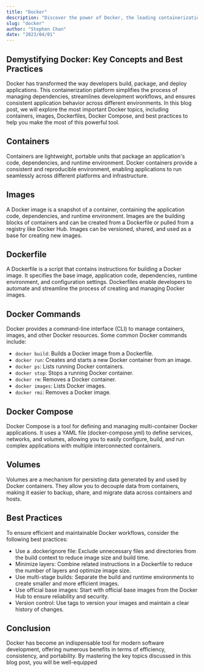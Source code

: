 ```yaml
---
title: "Docker"
description: "Discover the power of Docker, the leading containerization platform, and streamline your software development process with our hands-on online course."
slug: "docker"
author: "Stephen Chan"
date: "2023/04/01"
---
```


## Demystifying Docker: Key Concepts and Best Practices

Docker has transformed the way developers build, package, and deploy applications. This containerization platform simplifies the process of managing dependencies, streamlines development workflows, and ensures consistent application behavior across different environments. In this blog post, we will explore the most important Docker topics, including containers, images, Dockerfiles, Docker Compose, and best practices to help you make the most of this powerful tool.

## Containers

Containers are lightweight, portable units that package an application's code, dependencies, and runtime environment. Docker containers provide a consistent and reproducible environment, enabling applications to run seamlessly across different platforms and infrastructure.

## Images

A Docker image is a snapshot of a container, containing the application code, dependencies, and runtime environment. Images are the building blocks of containers and can be created from a Dockerfile or pulled from a registry like Docker Hub. Images can be versioned, shared, and used as a base for creating new images.

## Dockerfile

A Dockerfile is a script that contains instructions for building a Docker image. It specifies the base image, application code, dependencies, runtime environment, and configuration settings. Dockerfiles enable developers to automate and streamline the process of creating and managing Docker images.

## Docker Commands

Docker provides a command-line interface (CLI) to manage containers, images, and other Docker resources. Some common Docker commands include:

- `docker build`: Builds a Docker image from a Dockerfile.
- `docker run`: Creates and starts a new Docker container from an image.
- `docker ps`: Lists running Docker containers.
- `docker stop`: Stops a running Docker container.
- `docker rm`: Removes a Docker container.
- `docker images`: Lists Docker images.
- `docker rmi`: Removes a Docker image.

## Docker Compose

Docker Compose is a tool for defining and managing multi-container Docker applications. It uses a YAML file (docker-compose.yml) to define services, networks, and volumes, allowing you to easily configure, build, and run complex applications with multiple interconnected containers.

## Volumes 

Volumes are a mechanism for persisting data generated by and used by Docker containers. They allow you to decouple data from containers, making it easier to backup, share, and migrate data across containers and hosts.

## Best Practices

To ensure efficient and maintainable Docker workflows, consider the following best practices:

- Use a .dockerignore file: Exclude unnecessary files and directories from the build context to reduce image size and build time.
- Minimize layers: Combine related instructions in a Dockerfile to reduce the number of layers and optimize image size.
- Use multi-stage builds: Separate the build and runtime environments to create smaller and more efficient images.
- Use official base images: Start with official base images from the Docker Hub to ensure reliability and security.
- Version control: Use tags to version your images and maintain a clear history of changes.

## Conclusion

Docker has become an indispensable tool for modern software development, offering numerous benefits in terms of efficiency, consistency, and portability. By mastering the key topics discussed in this blog post, you will be well-equipped

